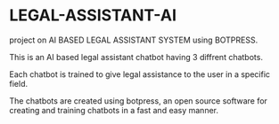 # LEGAL-ASSISTANT-AI
project on AI BASED LEGAL ASSISTANT SYSTEM using BOTPRESS.

This is an AI based legal assistant chatbot having 3 diffrent chatbots.

Each chatbot is trained to give legal assistance to the user in a specific field.

The chatbots are created using botpress, an open source software for creating and training chatbots in a fast and easy manner.
